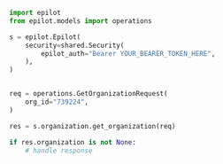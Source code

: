 <!-- Start SDK Example Usage -->
```python
import epilot
from epilot.models import operations

s = epilot.Epilot(
    security=shared.Security(
        epilot_auth="Bearer YOUR_BEARER_TOKEN_HERE",
    ),
)


req = operations.GetOrganizationRequest(
    org_id="739224",
)

res = s.organization.get_organization(req)

if res.organization is not None:
    # handle response
```
<!-- End SDK Example Usage -->